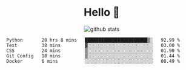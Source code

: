 <h1 align="center">Hello 👋 </h3>

<p align="center">
  <img src="https://github-readme-stats.vercel.app/api?username=syeehyn&hide=stars,prs,issues,contribs&count_private=true&hide_title=true" alt="github stats" />
</p>

<!--START_SECTION:waka-->
```text
Python       20 hrs 8 mins   ███████████████████████▒░   92.99 % 
Text         38 mins         ▓░░░░░░░░░░░░░░░░░░░░░░░░   03.00 % 
CSS          24 mins         ▒░░░░░░░░░░░░░░░░░░░░░░░░   01.90 % 
Git Config   18 mins         ▒░░░░░░░░░░░░░░░░░░░░░░░░   01.44 % 
Docker       6 mins          ░░░░░░░░░░░░░░░░░░░░░░░░░   00.49 % 
```
<!--END_SECTION:waka-->
